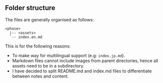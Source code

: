 ## Folder structure

The files are generally organised as follows:

```
<phase>
  |-- <assets>
  `-- index.en.md
```

This is for the following reasons:

- To make way for multilingual support (e.g: `index.jp.md`).
- Markdown files cannot include images from parent directories, hence all assets need to be in a subdirectory.
- I have decided to split README.md and index.md files to differentiate between notes and content.